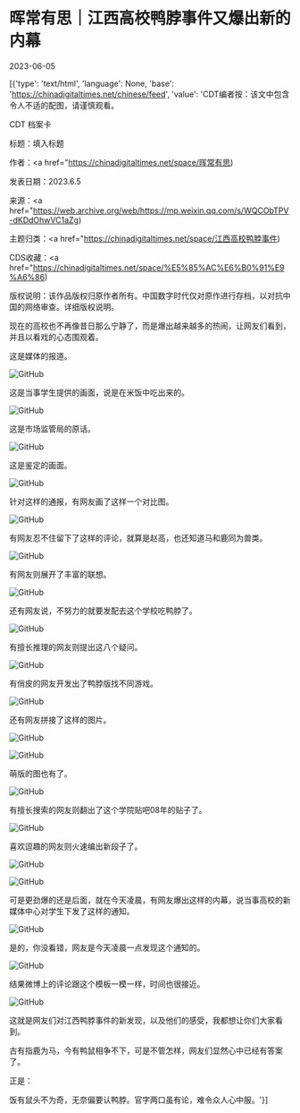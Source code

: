 # 晖常有思｜江西高校鸭脖事件又爆出新的内幕

2023-06-05

[{'type': 'text/html', 'language': None, 'base': 'https://chinadigitaltimes.net/chinese/feed', 'value': 'CDT编者按：该文中包含令人不适的配图，请谨慎观看。



CDT 档案卡

标题：填入标题

作者：<a href="https://chinadigitaltimes.net/space/晖常有思)

发表日期：2023.6.5

来源：<a href="https://web.archive.org/web/https://mp.weixin.qq.com/s/WQCObTPV-dKDdOhwVC1aZg)

主题归类：<a href="https://chinadigitaltimes.net/space/江西高校鸭脖事件)

CDS收藏：<a href="https://chinadigitaltimes.net/space/%E5%85%AC%E6%B0%91%E9%A6%86)

版权说明：该作品版权归原作者所有。中国数字时代仅对原作进行存档，以对抗中国的网络审查。详细版权说明。





现在的高校也不再像昔日那么宁静了，而是爆出越来越多的热闹，让网友们看到，并且以看戏的心态围观着。

这是媒体的报道。

![GitHub](https://chinadigitaltimes.net/chinese/files/2023/06/post-696821-647d9ccc3c84b.png)

这是当事学生提供的画面，说是在米饭中吃出来的。

![GitHub](https://chinadigitaltimes.net/chinese/files/2023/06/post-696821-647d9ccc4e6bc.png)

这是市场监管局的原话。

![GitHub](https://chinadigitaltimes.net/chinese/files/2023/06/post-696821-647d9ccc6ed52.png)

这是鉴定的画面。

![GitHub](https://chinadigitaltimes.net/chinese/files/2023/06/post-696821-647d9ccc8aa09.png)

针对这样的通报，有网友画了这样一个对比图。

![GitHub](https://chinadigitaltimes.net/chinese/files/2023/06/post-696821-647d9ccca4948.png)

有网友忍不住留下了这样的评论，就算是赵高，也还知道马和鹿同为兽类。

![GitHub](https://chinadigitaltimes.net/chinese/files/2023/06/post-696821-647d9cccb04f9.png)

有网友则展开了丰富的联想。

![GitHub](https://chinadigitaltimes.net/chinese/files/2023/06/post-696821-647d9cccbd445.png)

还有网友说，不努力的就要发配去这个学校吃鸭脖了。

![GitHub](https://chinadigitaltimes.net/chinese/files/2023/06/post-696821-647d9cccc9e0a.png)

有擅长推理的网友则提出这八个疑问。

![GitHub](https://chinadigitaltimes.net/chinese/files/2023/06/post-696821-647d9cccdf4a4.png)

有俏皮的网友开发出了鸭脖版找不同游戏。

![GitHub](https://chinadigitaltimes.net/chinese/files/2023/06/post-696821-647d9ccd066a1.png)

还有网友拼接了这样的图片。

![GitHub](https://chinadigitaltimes.net/chinese/files/2023/06/post-696821-647d9ccd1c7f1.png)

![GitHub](https://chinadigitaltimes.net/chinese/files/2023/06/post-696821-647d9ccd274bc.png)

萌版的图也有了。

![GitHub](https://chinadigitaltimes.net/chinese/files/2023/06/post-696821-647d9ccd36bd4.png)

有擅长搜索的网友则翻出了这个学院贴吧08年的贴子了。

![GitHub](https://chinadigitaltimes.net/chinese/files/2023/06/post-696821-647d9ccd45e79.png)

喜欢逗趣的网友则火速编出新段子了。

![GitHub](https://chinadigitaltimes.net/chinese/files/2023/06/post-696821-647d9ccd54be4.png)

![GitHub](https://chinadigitaltimes.net/chinese/files/2023/06/post-696821-647d9ccd63934.png)

可是更劲爆的还是后面，就在今天凌晨，有网友爆出这样的内幕，说当事高校的新媒体中心对学生下发了这样的通知。

![GitHub](https://chinadigitaltimes.net/chinese/files/2023/06/post-696821-647d9ccd76f32.png)

是的，你没看错，网友是今天凌晨一点发现这个通知的。

![GitHub](https://chinadigitaltimes.net/chinese/files/2023/06/post-696821-647d9ccd8250d.png)

结果微博上的评论跟这个模板一模一样，时间也很接近。

![GitHub](https://chinadigitaltimes.net/chinese/files/2023/06/post-696821-647d9ccd95441.png)

这就是网友们对江西鸭脖事件的新发现，以及他们的感受，我都想让你们大家看到。

古有指鹿为马，今有鸭鼠相争不下，可是不管怎样，网友们显然心中已经有答案了。

正是：

饭有鼠头不为奇，无奈偏要认鸭脖。官字两口虽有论，难令众人心中服。'}]
